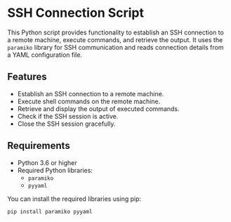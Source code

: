 # SSH Connection Script

This Python script provides functionality to establish an SSH connection to a remote machine, execute commands, and retrieve the output. It uses the `paramiko` library for SSH communication and reads connection details from a YAML configuration file.

## Features

- Establish an SSH connection to a remote machine.
- Execute shell commands on the remote machine.
- Retrieve and display the output of executed commands.
- Check if the SSH session is active.
- Close the SSH session gracefully.

## Requirements

- Python 3.6 or higher
- Required Python libraries:
  - `paramiko`
  - `pyyaml`

You can install the required libraries using pip:

```bash
pip install paramiko pyyaml